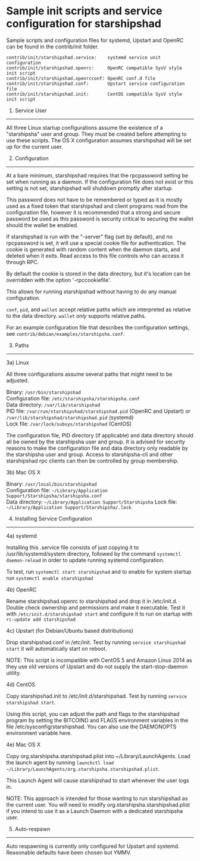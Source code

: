 Sample init scripts and service configuration for starshipshad
==========================================================

Sample scripts and configuration files for systemd, Upstart and OpenRC
can be found in the contrib/init folder.

    contrib/init/starshipshad.service:    systemd service unit configuration
    contrib/init/starshipshad.openrc:     OpenRC compatible SysV style init script
    contrib/init/starshipshad.openrcconf: OpenRC conf.d file
    contrib/init/starshipshad.conf:       Upstart service configuration file
    contrib/init/starshipshad.init:       CentOS compatible SysV style init script

1. Service User
---------------------------------

All three Linux startup configurations assume the existence of a "starshipsha" user
and group.  They must be created before attempting to use these scripts.
The OS X configuration assumes starshipshad will be set up for the current user.

2. Configuration
---------------------------------

At a bare minimum, starshipshad requires that the rpcpassword setting be set
when running as a daemon.  If the configuration file does not exist or this
setting is not set, starshipshad will shutdown promptly after startup.

This password does not have to be remembered or typed as it is mostly used
as a fixed token that starshipshad and client programs read from the configuration
file, however it is recommended that a strong and secure password be used
as this password is security critical to securing the wallet should the
wallet be enabled.

If starshipshad is run with the "-server" flag (set by default), and no rpcpassword is set,
it will use a special cookie file for authentication. The cookie is generated with random
content when the daemon starts, and deleted when it exits. Read access to this file
controls who can access it through RPC.

By default the cookie is stored in the data directory, but it's location can be overridden
with the option '-rpccookiefile'.

This allows for running starshipshad without having to do any manual configuration.

`conf`, `pid`, and `wallet` accept relative paths which are interpreted as
relative to the data directory. `wallet` *only* supports relative paths.

For an example configuration file that describes the configuration settings,
see `contrib/debian/examples/starshipsha.conf`.

3. Paths
---------------------------------

3a) Linux

All three configurations assume several paths that might need to be adjusted.

Binary:              `/usr/bin/starshipshad`  
Configuration file:  `/etc/starshipsha/starshipsha.conf`  
Data directory:      `/var/lib/starshipshad`  
PID file:            `/var/run/starshipshad/starshipshad.pid` (OpenRC and Upstart) or `/var/lib/starshipshad/starshipshad.pid` (systemd)  
Lock file:           `/var/lock/subsys/starshipshad` (CentOS)  

The configuration file, PID directory (if applicable) and data directory
should all be owned by the starshipsha user and group.  It is advised for security
reasons to make the configuration file and data directory only readable by the
starshipsha user and group.  Access to starshipsha-cli and other starshipshad rpc clients
can then be controlled by group membership.

3b) Mac OS X

Binary:              `/usr/local/bin/starshipshad`  
Configuration file:  `~/Library/Application Support/Starshipsha/starshipsha.conf`  
Data directory:      `~/Library/Application Support/Starshipsha`
Lock file:           `~/Library/Application Support/Starshipsha/.lock`

4. Installing Service Configuration
-----------------------------------

4a) systemd

Installing this .service file consists of just copying it to
/usr/lib/systemd/system directory, followed by the command
`systemctl daemon-reload` in order to update running systemd configuration.

To test, run `systemctl start starshipshad` and to enable for system startup run
`systemctl enable starshipshad`

4b) OpenRC

Rename starshipshad.openrc to starshipshad and drop it in /etc/init.d.  Double
check ownership and permissions and make it executable.  Test it with
`/etc/init.d/starshipshad start` and configure it to run on startup with
`rc-update add starshipshad`

4c) Upstart (for Debian/Ubuntu based distributions)

Drop starshipshad.conf in /etc/init.  Test by running `service starshipshad start`
it will automatically start on reboot.

NOTE: This script is incompatible with CentOS 5 and Amazon Linux 2014 as they
use old versions of Upstart and do not supply the start-stop-daemon utility.

4d) CentOS

Copy starshipshad.init to /etc/init.d/starshipshad. Test by running `service starshipshad start`.

Using this script, you can adjust the path and flags to the starshipshad program by
setting the BITCOIND and FLAGS environment variables in the file
/etc/sysconfig/starshipshad. You can also use the DAEMONOPTS environment variable here.

4e) Mac OS X

Copy org.starshipsha.starshipshad.plist into ~/Library/LaunchAgents. Load the launch agent by
running `launchctl load ~/Library/LaunchAgents/org.starshipsha.starshipshad.plist`.

This Launch Agent will cause starshipshad to start whenever the user logs in.

NOTE: This approach is intended for those wanting to run starshipshad as the current user.
You will need to modify org.starshipsha.starshipshad.plist if you intend to use it as a
Launch Daemon with a dedicated starshipsha user.

5. Auto-respawn
-----------------------------------

Auto respawning is currently only configured for Upstart and systemd.
Reasonable defaults have been chosen but YMMV.
